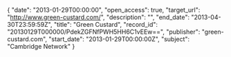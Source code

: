 {
  "date": "2013-01-29T00:00:00", 
  "open_access": true, 
  "target_url": "http://www.green-custard.com/", 
  "description": "", 
  "end_date": "2013-04-30T23:59:59Z", 
  "title": "Green Custard", 
  "record_id": "20130129T000000/PdekZGFNfPWH5HH6C1vEEw==", 
  "publisher": "green-custard.com", 
  "start_date": "2013-01-29T00:00:00Z", 
  "subject": "Cambridge Network"
}

